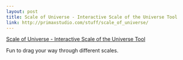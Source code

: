 ```yaml
--- 
layout: post
title: Scale of Universe - Interactive Scale of the Universe Tool
link: http://primaxstudio.com/stuff/scale_of_universe/
---
```

<a href="http://primaxstudio.com/stuff/scale_of_universe/">Scale of
Universe - Interactive Scale of the Universe Tool</a><br>

<p>Fun to drag your way through different scales.</p>
